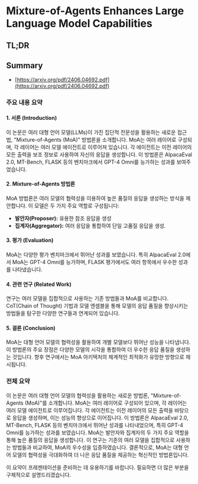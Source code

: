 # Mixture-of-Agents Enhances Large Language Model Capabilities
## TL;DR
## Summary
- [https://arxiv.org/pdf/2406.04692.pdf](https://arxiv.org/pdf/2406.04692.pdf)

### 주요 내용 요약

#### 1. 서론 (Introduction)
이 논문은 여러 대형 언어 모델(LLMs)이 가진 집단적 전문성을 활용하는 새로운 접근법, "Mixture-of-Agents (MoA)" 방법론을 소개합니다. MoA는 여러 레이어로 구성되며, 각 레이어는 여러 모델 에이전트로 이루어져 있습니다. 각 에이전트는 이전 레이어의 모든 출력을 보조 정보로 사용하여 자신의 응답을 생성합니다. 이 방법론은 AlpacaEval 2.0, MT-Bench, FLASK 등의 벤치마크에서 GPT-4 Omni를 능가하는 성과를 보여주었습니다.

#### 2. Mixture-of-Agents 방법론
MoA 방법론은 여러 모델의 협력성을 이용하여 높은 품질의 응답을 생성하는 방식을 제안합니다. 이 모델은 두 가지 주요 역할로 구성됩니다:
- **발안자(Proposer):** 유용한 참조 응답을 생성
- **집계자(Aggregator):** 여러 응답을 통합하여 단일 고품질 응답을 생성.

#### 3. 평가 (Evaluation)
MoA는 다양한 평가 벤치마크에서 뛰어난 성과를 보였습니다. 특히 AlpacaEval 2.0에서 MoA는 GPT-4 Omni를 능가하며, FLASK 평가에서도 여러 항목에서 우수한 성과를 나타냈습니다.

#### 4. 관련 연구 (Related Work)
연구는 여러 모델을 집합적으로 사용하는 기존 방법들과 MoA를 비교합니다. CoT(Chain of Thought) 기법과 모델 엔셈블을 통해 모델의 응답 품질을 향상시키는 방법들을 탐구한 다양한 연구들과 연계되어 있습니다.

#### 5. 결론 (Conclusion)
MoA는 대형 언어 모델의 협력성을 활용하여 개별 모델보다 뛰어난 성능을 나타냅니다. 이 방법론의 주요 장점은 다양한 모델의 시각을 통합하여 더 우수한 응답 품질을 생성하는 것입니다. 향후 연구에서는 MoA 아키텍처의 체계적인 최적화가 유망한 방향으로 제시됩니다.

### 전체 요약

이 논문은 여러 대형 언어 모델의 협력성을 활용하는 새로운 방법론, "Mixture-of-Agents (MoA)"를 소개합니다. MoA는 여러 레이어로 구성되어 있으며, 각 레이어는 여러 모델 에이전트로 이루어집니다. 각 에이전트는 이전 레이어의 모든 출력을 바탕으로 응답을 생성하며, 이는 성능의 향상으로 이어집니다. 이 방법론은 AlpacaEval 2.0, MT-Bench, FLASK 등의 벤치마크에서 뛰어난 성과를 나타내었으며, 특히 GPT-4 Omni를 능가하는 성과를 보였습니다. MoA는 발안자와 집계자의 두 가지 주요 역할을 통해 높은 품질의 응답을 생성합니다. 이 연구는 기존의 여러 모델을 집합적으로 사용하는 방법들과 비교하여, MoA의 우수성을 입증하였습니다. 결론적으로, MoA는 대형 언어 모델의 협력성을 극대화하여 더 나은 응답 품질을 제공하는 혁신적인 방법론입니다.

이 요약이 프레젠테이션을 준비하는 데 유용하기를 바랍니다. 필요하면 더 많은 부분을 구체적으로 설명드리겠습니다.